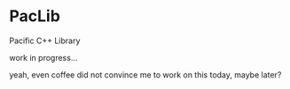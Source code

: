 # PacLib
Pacific C++ Library

work in progress...

yeah, even coffee did not convince me to work on this today, maybe later?
